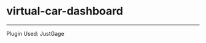 # virtual-car-dashboard

-------------------------------------------------------------------
Plugin Used: JustGage
